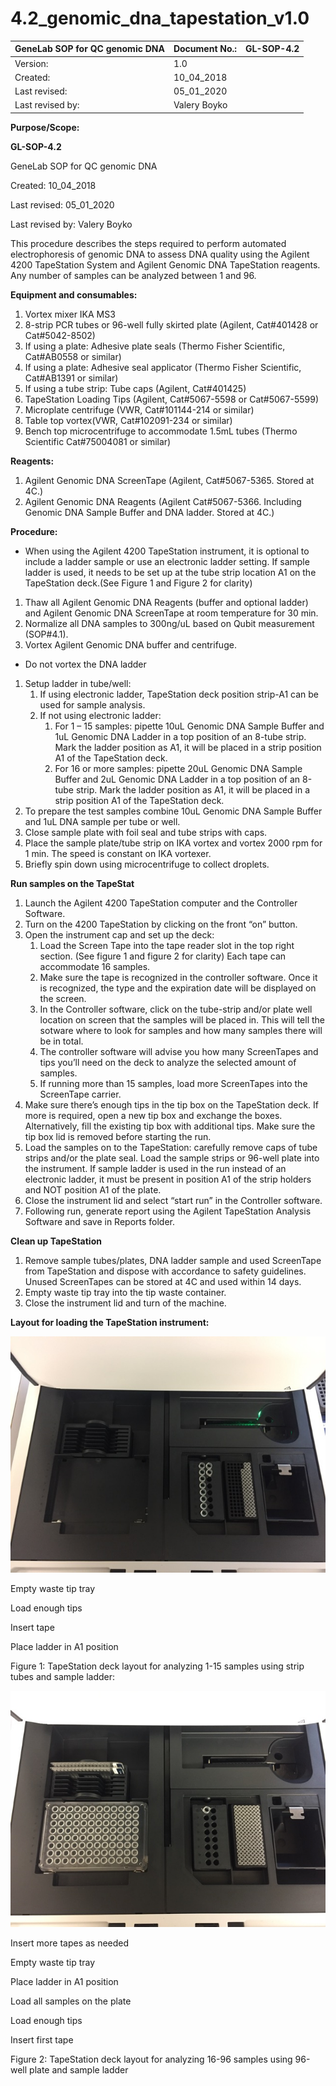# 4.2\_genomic\_dna\_tapestation\_v1.0

| **GeneLab SOP for QC genomic DNA** | Document No.: | GL-SOP-4.2 |
| ---------------------------------- | ------------- | ---------- |
| Version:                           | 1.0           |            |
| Created:                           | 10\_04\_2018  |            |
| Last revised:                      | 05\_01\_2020  |            |
| Last revised by:                   | Valery Boyko  |            |

**Purpose/Scope:**

**GL-SOP-4.2**

GeneLab SOP for QC genomic DNA

Created: 10\_04\_2018

Last revised: 05\_01\_2020

Last revised by: Valery Boyko

This procedure describes the steps required to perform automated electrophoresis of genomic DNA to assess DNA quality using the Agilent 4200 TapeStation System and Agilent Genomic DNA TapeStation reagents. Any number of samples can be analyzed between 1 and 96.

**Equipment and consumables:**

1. Vortex mixer IKA MS3
2. 8-strip PCR tubes or 96-well fully skirted plate (Agilent, Cat#401428 or Cat#5042-8502)
3. If using a plate: Adhesive plate seals (Thermo Fisher Scientific, Cat#AB0558 or similar)
4. If using a plate: Adhesive seal applicator (Thermo Fisher Scientific, Cat#AB1391 or similar)
5. If using a tube strip: Tube caps (Agilent, Cat#401425)
6. TapeStation Loading Tips (Agilent, Cat#5067-5598 or Cat#5067-5599)
7. Microplate centrifuge (VWR, Cat#101144-214 or similar)
8. Table top vortex(VWR, Cat#102091-234 or similar)
9. Bench top microcentrifuge to accommodate 1.5mL tubes (Thermo Scientific Cat#75004081 or similar)

**Reagents:**

1. Agilent Genomic DNA ScreenTape (Agilent, Cat#5067-5365. Stored at 4C.)
2. Agilent Genomic DNA Reagents (Agilent Cat#5067-5366. Including Genomic DNA Sample Buffer and DNA ladder. Stored at 4C.)

**Procedure:**

* When using the Agilent 4200 TapeStation instrument, it is optional to include a ladder sample or use an electronic ladder setting. If sample ladder is used, it needs to be set up at the tube strip location A1 on the TapeStation deck.(See Figure 1 and Figure 2 for clarity)

1. Thaw all Agilent Genomic DNA Reagents (buffer and optional ladder) and Agilent Genomic DNA ScreenTape at room temperature for 30 min.
2. Normalize all DNA samples to 300ng/uL based on Qubit measurement (SOP#4.1).
3. Vortex Agilent Genomic DNA buffer and centrifuge.

* Do not vortex the DNA ladder

1. Setup ladder in tube/well:
   1. If using electronic ladder, TapeStation deck position strip-A1 can be used for sample analysis.
   2. If not using electronic ladder:
      1. For 1 – 15 samples: pipette 10uL Genomic DNA Sample Buffer and 1uL Genomic DNA Ladder in a top position of an 8-tube strip. Mark the ladder position as A1, it will be placed in a strip position A1 of the TapeStation deck.
      2. For 16 or more samples: pipette 20uL Genomic DNA Sample Buffer and 2uL Genomic DNA Ladder in a top position of an 8-tube strip. Mark the ladder position as A1, it will be placed in a strip position A1 of the TapeStation deck.
2. To prepare the test samples combine 10uL Genomic DNA Sample Buffer and 1uL DNA sample per tube or well.
3. Close sample plate with foil seal and tube strips with caps.
4. Place the sample plate/tube strip on IKA vortex and vortex 2000 rpm for 1 min. The speed is constant on IKA vortexer.
5. Briefly spin down using microcentrifuge to collect droplets.

**Run samples on the TapeStat**

1. Launch the Agilent 4200 TapeStation computer and the Controller Software.
2. Turn on the 4200 TapeStation by clicking on the front “on” button.
3. Open the instrument cap and set up the deck:
   1. Load the Screen Tape into the tape reader slot in the top right section. (See figure 1 and figure 2 for clarity) Each tape can accommodate 16 samples.
   2. Make sure the tape is recognized in the controller software. Once it is recognized, the type and the expiration date will be displayed on the screen.
   3. In the Controller software, click on the tube-strip and/or plate well location on screen that the samples will be placed in. This will tell the sotware where to look for samples and how many samples there will be in total.
   4. The controller software will advise you how many ScreenTapes and tips you’ll need on the deck to analyze the selected amount of samples.
   5. If running more than 15 samples, load more ScreenTapes into the ScreenTape carrier.
4. Make sure there’s enough tips in the tip box on the TapeStation deck. If more is required, open a new tip box and exchange the boxes. Alternatively, fill the existing tip box with additional tips. Make sure the tip box lid is removed before starting the run.
5. Load the samples on to the TapeStation: carefully remove caps of tube strips and/or the plate seal. Load the sample strips or 96-well plate into the instrument. If sample ladder is used in the run instead of an electronic ladder, it must be present in position A1 of the strip holders and NOT position A1 of the plate.
6. Close the instrument lid and select “start run” in the Controller software.
7. Following run, generate report using the Agilent TapeStation Analysis Software and save in Reports folder.

**Clean up TapeStation**

1. Remove sample tubes/plates, DNA ladder sample and used ScreenTape from TapeStation and dispose with accordance to safety guidelines. Unused ScreenTapes can be stored at 4C and used within 14 days.
2. Empty waste tip tray into the tip waste container.
3. Close the instrument lid and turn of the machine.

**Layout for loading the TapeStation instrument:**

![](<.gitbook/assets/0 (2).jpeg>)

Empty waste tip tray

Load enough tips

Insert tape

Place ladder in A1 position

Figure 1: TapeStation deck layout for analyzing 1-15 samples using strip tubes and sample ladder:

![](.gitbook/assets/1.jpeg)

Insert more tapes as needed

Empty waste tip tray

Place ladder in A1 position

Load all samples on the plate

Load enough tips

Insert first tape

Figure 2: TapeStation deck layout for analyzing 16-96 samples using 96-well plate and sample ladder
